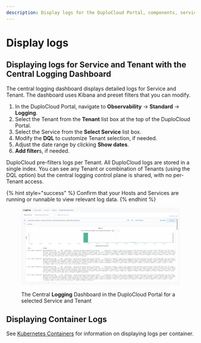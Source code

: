 ```yaml
---
description: Display logs for the DuploCloud Portal, components, services, and containers
---
```


# Display logs

## Displaying logs for Service and Tenant with the Central Logging Dashboard

The central logging dashboard displays detailed logs for Service and Tenant.  The dashboard uses Kibana and preset filters that you can modify.

1. In the DuploCloud Portal, navigate to **Observability** -> **Standard** -> **Logging**.
2. Select the Tenant from the **Tenant** list box at the top of the DuploCloud Portal.
3. Select the Service from the **Select Service** list box.
4. Modify the **DQL** to customize Tenant selection, if needed.
5. Adjust the date range by clicking **Show dates**.
6. **Add filter**s, if needed.

DuploCloud pre-filters logs per Tenant. All DuploCloud logs are stored in a single index. You can see any Tenant or combination of Tenants (using the DQL option) but the central logging control plane is shared, with no per-Tenant access.&#x20;

{% hint style="success" %}
Confirm that your Hosts and Services are running or runnable to view relevant log data.
{% endhint %}

<figure><img src="../../../.gitbook/assets/container LOGS.png" alt=""><figcaption><p>The Central <strong>Logging</strong> Dashboard in the DuploCloud Portal for a selected Service and Tenant</p></figcaption></figure>

## Displaying Container Logs

See [Kubernetes Containers](../../aws-services/containers/eks-containers-and-services/#kubernetes-containers) for information on displaying logs per container.
